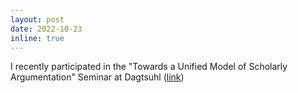 ```yaml
---
layout: post
date: 2022-10-23
inline: true
---
```


I recently participated in the "Towards a Unified Model of Scholarly Argumentation" Seminar at Dagtsuhl (<a href="https://www.dagstuhl.de/en/program/calendar/semhp/?semnr=22432">link</a>)
